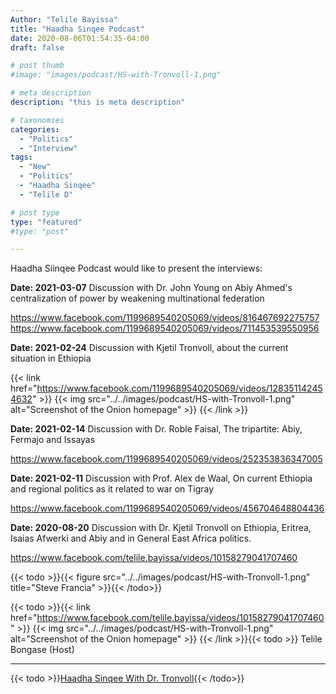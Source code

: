 ```yaml
---
Author: "Telile Bayissa"
title: "Haadha Sinqee Podcast"
date: 2020-08-06T01:54:35-04:00
draft: false

# post thumb
#image: "images/podcast/HS-with-Tronvoll-1.png"

# meta description
description: "this is meta description"

# taxonomies
categories: 
  - "Politics"
  - "Interview"
tags:
  - "New"
  - "Politics"
  - "Haadha Sinqee"
  - "Telile D"

# post type
type: "featured"
#type: "post"

---
```

Haadha Siinqee Podcast would like to present the interviews:

**Date: 2021-03-07**
Discussion with Dr. John Young on Abiy Ahmed's centralization of power by weakening multinational federation

https://www.facebook.com/1199689540205069/videos/816467692275757
https://www.facebook.com/1199689540205069/videos/711453539550956

**Date: 2021-02-24**
Discussion with Kjetil Tronvoll, about the current situation in Ethiopia

{{< link href="https://www.facebook.com/1199689540205069/videos/128351142454632" >}}
  {{< img src="../../images/podcast/HS-with-Tronvoll-1.png" alt="Screenshot of the Onion homepage" >}}
{{< /link >}}

**Date: 2021-02-14**
Discussion with Dr. Roble Faisal, The tripartite: Abiy, Fermajo and Issayas

https://www.facebook.com/1199689540205069/videos/252353836347005

**Date: 2021-02-11**
Discussion with Prof. Alex de Waal, On current Ethiopia and regional politics as it related to war on Tigray

https://www.facebook.com/1199689540205069/videos/456704648804436


**Date: 2020-08-20**
Discussion with Dr. Kjetil Tronvoll on Ethiopia, Eritrea, Isaias Afwerki and Abiy and in General East Africa politics.

https://www.facebook.com/telile.bayissa/videos/10158279041707460

{{< todo >}}{{< figure src="../../images/podcast/HS-with-Tronvoll-1.png" 
     title="Steve Francia" >}}{{< /todo>}}
 
{{< todo >}}{{< link href="https://www.facebook.com/telile.bayissa/videos/10158279041707460" >}}
  {{< img src="../../images/podcast/HS-with-Tronvoll-1.png" alt="Screenshot of the Onion homepage" >}}
{{< /link >}}{{< todo >}}
Telile Bongase (Host)

<hr>


{{< todo >}}[Haadha Sinqee With Dr. Tronvoll](https://www.facebook.com/telile.bayissa/videos/10158279041707460 "Haadha Sinqee With Dr. Tronvoll"){{< /todo>}}
